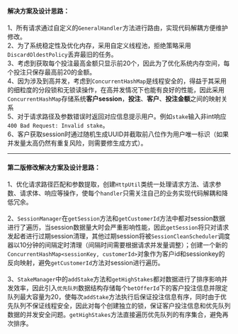 #### 解决方案及设计思路：
1、所有请求通过自定义的`GeneralHandler`方法进行路由，实现代码解耦方便维护修改。</br>
2、为了系统稳定性及优化内存，采用自定义线程池，拒绝策略采用`DiscardOldestPolicy`丢弃最旧的任务。</br>
3、考虑到获取每个投注最高金额只显示前20个，因此为了优化系统内存空间，每个投注只保存最高前20的金额。</br>
4、因为涉及到高并发，考虑到`ConcurrentHashMap`是线程安全的，得益于其采用的细粒度的分段锁和无锁读操作，在高并发情况下也能有良好的性能，因此采用`ConcurrentHashMap`存储系统**客户session**，**投注**、**客户**、**投注金额**之间的映射关系</br>
5、对于请求路径及参数错误时返回对应信息提示用户。例如`stake`输入非int响应`400 Bad Request: Invalid stake`。</br>
6、客户获取session时通过随机生成UUID并截取前八位作为用户唯一标识（如果并发量太高仍然有重复风险，则需要修生成方式）。
 
 ---
 
 #### 第二版修改解决方案及设计思路：
 1、优化请求路径匹配和参数提取，创建`HttpUtil`类统一处理请求方法、请求参数、请求体、响应等操作，使每个`handler`只需关注自己的业务实现代码解耦和降低冗余。</br></br>
 2、`SessionManager`在`getSession`方法和`getCustomerId`方法中都对session数据进行了遍历，当session数据量大时会严重影响性能，因此`getSession`将只对请求发起者进行过期session清理，其他过期session将被`SessionCleanScheduler`调度器以10分钟的间隔定时清理（间隔时间需要根据请求并发量调整）；创建一个新的`ConcurrentHashMap<sessionKey, customerId>`对象作为客户id和sessionkey的反向映射，避免`getCustomerId`方法对session进行遍历。</br></br>
 3、`StakeManager`中的`addStake`方法和`getHighStakes`都对数据进行了排序影响并发效率，因此引入`优先队列`数据结构存储每个`betOfferId`下的客户投注信息并限定队列最大容量为20，使每次`addStake`方法执行后保证投注信息有序，同时由于优先队列不保证线程安全，因此对每个创建独立的锁，保证客户投注信息和优先队列数据的并发安全问题。`getHighStakes`方法直接遍历优先队列的有序集合，避免再次排序。
 

